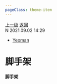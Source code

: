 ```yaml
---
pageClass: theme-item
---
```

<div class="extend-header">
    <div class="info">
        <div class="record">
            <a class="back" href="./">上一级</a>
            <a class="back" href="./">返回</a>
        </div>        
        <div class="mini">
            <span>N 2021.09.02 14:29</span>
        </div>
    </div>
    <div class="content"><div class="custom-block links">
<ul class="desc">
<li><a href="undefined">Yeoman</a></li>
</ul>
</div></div>
</div>
<div class="content-header">
<h1>脚手架</h1><strong>脚手架</strong>
</div>
<div class="static-content">


</div>